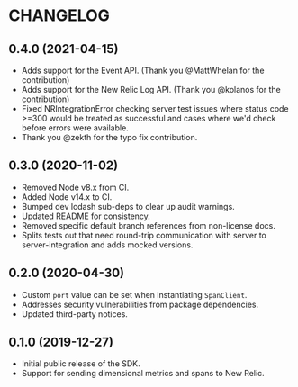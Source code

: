 # CHANGELOG

## 0.4.0 (2021-04-15)
* Adds support for the Event API. (Thank you @MattWhelan for the contribution)
* Adds support for the New Relic Log API. (Thank you @kolanos for the contribution)
* Fixed NRIntegrationError checking server test issues where status code >=300 would be treated as successful and cases where we'd check before errors were available.
* Thank you @zekth for the typo fix contribution.

## 0.3.0 (2020-11-02)
* Removed Node v8.x from CI.
* Added Node v14.x to CI.
* Bumped dev lodash sub-deps to clear up audit warnings.
* Updated README for consistency.
* Removed specific default branch references from non-license docs.
* Splits tests out that need round-trip communication with server to
  server-integration and adds mocked versions.

## 0.2.0 (2020-04-30)

* Custom `port` value can be set when instantiating `SpanClient`.
* Addresses security vulnerabilities from package dependencies.
* Updated third-party notices.

## 0.1.0 (2019-12-27)

* Initial public release of the SDK.
* Support for sending dimensional metrics and spans to New Relic.
